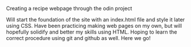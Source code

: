 Creating a recipe webpage through the odin project

Will start the foundation of the site with an index.html file
and style it later using CSS. Have been practicing making web
pages on my own, but will hopefully solidify and better my skills
using HTML. Hoping to learn the correct procedure using git
and github as well. Here we go!